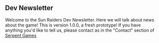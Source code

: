 ## Dev Newsletter
Welcome to the Sun Raiders Dev Newsletter. Here we will talk about news about the game!
This is version 1.0.0, a fresh prototype! If you have anything you'd like to tell us, please contact as in the "Contact" section of [Serpent Games](serpentgames.tk)

